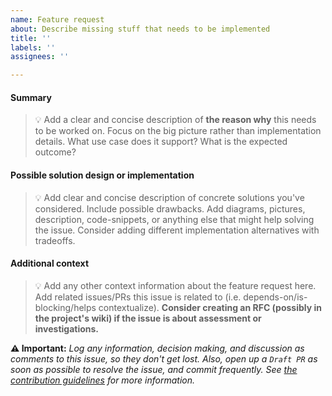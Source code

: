 ```yaml
---
name: Feature request
about: Describe missing stuff that needs to be implemented
title: ''
labels: ''
assignees: ''

---
```


#### Summary

> 💡 Add a clear and concise description of **the reason why** this needs to be worked on. Focus on the big picture rather than implementation details. What use case does it support? What is the expected outcome?

#### Possible solution design or implementation

> 💡 Add clear and concise description of concrete solutions you've considered. Include possible drawbacks. Add diagrams, pictures, description, code-snippets, or anything else that might help solving the issue. Consider adding different implementation alternatives with tradeoffs.

#### Additional context

> 💡 Add any other context information about the feature request here. Add related issues/PRs this issue is related to (i.e. depends-on/is-blocking/helps contextualize). **Consider creating an RFC (possibly in the project's wiki) if the issue is about assessment or investigations.**

**⚠️ Important:** _Log any information, decision making, and discussion as comments to this issue, so they don't get lost. Also, open up a `Draft PR` as soon as possible to resolve the issue, and commit frequently. See [the contribution guidelines](https://github.com/dusk-network/.github/blob/main/.github/CONTRIBUTING.md#resolving-issues) for more information._
